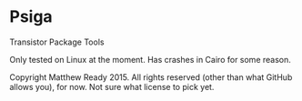 # Psiga
Transistor Package Tools

Only tested on Linux at the moment.
Has crashes in Cairo for some reason.

Copyright Matthew Ready 2015.
All rights reserved (other than what GitHub allows you), for now. Not sure what license to pick yet.
